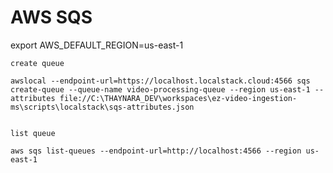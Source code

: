 # AWS SQS

export AWS_DEFAULT_REGION=us-east-1

```
create queue

awslocal --endpoint-url=https://localhost.localstack.cloud:4566 sqs create-queue --queue-name video-processing-queue --region us-east-1 --attributes file://C:\THAYNARA_DEV\workspaces\ez-video-ingestion-ms\scripts\localstack\sqs-attributes.json


```

```
list queue

aws sqs list-queues --endpoint-url=http://localhost:4566 --region us-east-1

```

